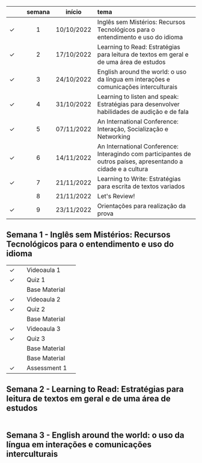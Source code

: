 
|  | | semana | início | tema |
|:---:|:---:|:---:|:---:|:---|
| &check; |  | 1 | 10/10/2022 | Inglês sem Mistérios: Recursos Tecnológicos para o entendimento e uso do idioma |
| &check; |  | 2 | 17/10/2022 | Learning to Read: Estratégias para leitura de textos em geral e de uma área de estudos |
| &check; |  | 3 | 24/10/2022 | English around the world: o uso da língua em interações e comunicações interculturais |
| &check; |  | 4 | 31/10/2022 | Learning to listen and speak: Estratégias para desenvolver habilidades de audição e de fala |
| &check; |  | 5 | 07/11/2022 | An International Conference: Interação, Socialização e Networking |
| &check; |  | 6 | 14/11/2022 | An International Conference: Interagindo com participantes de outros países, apresentando a cidade e a cultura |
| &check; |  | 7 | 21/11/2022 | Learning to Write: Estratégias para escrita de textos variados |
|  |  | 8 | 21/11/2022 | Let's Review! |
| &check; |  | 9 | 23/11/2022 | Orientações para realização da prova |


## Semana 1 - Inglês sem Mistérios: Recursos Tecnológicos para o entendimento e uso do idioma

|  |  |  |  |
|:---:|:---:|:---|:---|
| &check; |  | Videoaula 1 |  |
| &check; |  | Quiz 1 | |
|  |  | Base Material |  |
| &check; |  | Videoaula 2 |  |
| &check; |  | Quiz 2 |  |
|  |  | Base Material |  |
| &check; |  | Videoaula 3 |  |
| &check; |  | Quiz 3 |  |
|  |  | Base Material |  |
|  |  | Base Material |  |
| &check; |  | Assessment 1 |  |


## Semana 2 - Learning to Read: Estratégias para leitura de textos em geral e de uma área de estudos

|  |  |  |  |
|:---:|:---:|:---|:---|



## Semana 3 - English around the world: o uso da língua em interações e comunicações interculturais
|  |  |  |  |
|:---:|:---:|:---|:---|